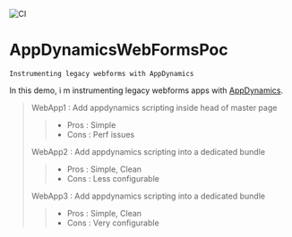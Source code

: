 ![CI](https://github.com/aimenux/AppDynamicsWebFormsPoc/workflows/CI/badge.svg)
# AppDynamicsWebFormsPoc
```
Instrumenting legacy webforms with AppDynamics
```
In this demo, i m instrumenting legacy webforms apps with [AppDynamics](https://www.appdynamics.com).

> WebApp1 : Add appdynamics scripting inside head of master page
>> - Pros : Simple
>> - Cons : Perf issues
>
> WebApp2 : Add appdynamics scripting into a dedicated bundle
>> - Pros : Simple, Clean
>> - Cons : Less configurable
>
> WebApp3 : Add appdynamics scripting into a dedicated bundle
>> - Pros : Simple, Clean
>> - Cons : Very configurable